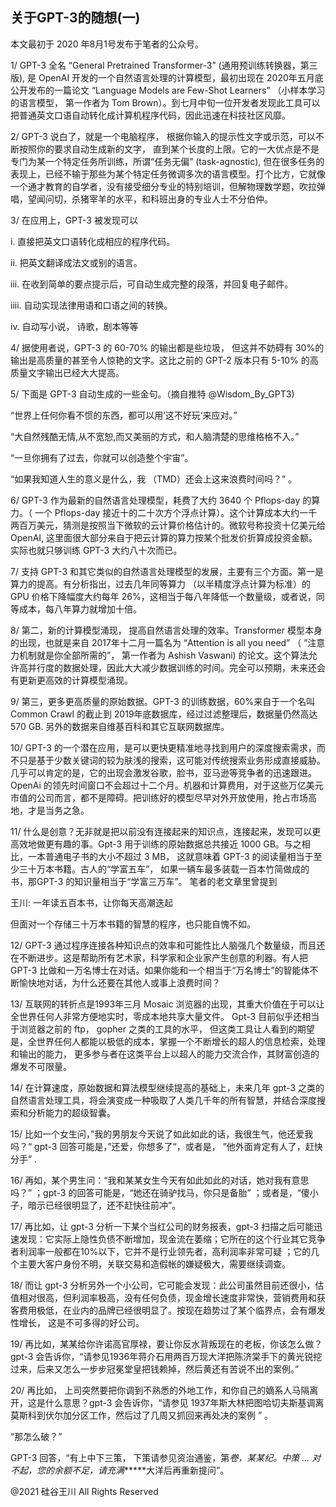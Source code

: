 ## 关于GPT-3的随想(一)

本文最初于 2020 年8月1号发布于笔者的公众号。

1/ GPT-3 全名 &#8220;General Pretrained Transformer-3&#8221; (通用预训练转换器，第三版), 是 OpenAI 开发的一个自然语言处理的计算模型，最初出现在
2020年五月底公开发布的一篇论文 “Language Models are Few-Shot Learners” （小样本学习的语言模型， 第一作者为 Tom
Brown）。到七月中旬一位开发者发现此工具可以把普通英文口语自动转化成计算机程序代码，因此迅速在科技社区风靡。

2/ GPT-3 说白了，就是一个电脑程序， 根据你输入的提示性文字或示范，可以不断按照你的要求自动生成新的文字，
直到某个长度的上限。它的一大优点是不是专门为某一个特定任务所训练，所谓“任务无偏” (task-agnostic),
但在很多任务的表现上，已经不输于那些为某个特定任务微调多次的语言模型。打个比方，它就像一个通才教育的自学者，没有接受细分专业的特别培训，但解物理数学题，吹拉弹唱，望闻问切，杀猪宰羊的水平，和科班出身的专业人士不分伯仲。

3/ 在应用上，GPT-3 被发现可以

i. 直接把英文口语转化成相应的程序代码。

ii. 把英文翻译成法文或别的语言。

iii. 在收到简单的要点提示后，可自动生成完整的段落，并回复电子邮件。

iiii. 自动实现法律用语和口语之间的转换。

iv. 自动写小说， 诗歌，剧本等等

4/ 据使用者说，GPT-3 的 60-70% 的输出都是些垃圾， 但这并不妨碍有 30%的输出是高质量的甚至令人惊艳的文字。这比之前的 GPT-2
版本只有 5-10% 的高质量文字输出已经大大提高。

5/ 下面是 GPT-3 自动生成的一些金句。（摘自推特 @Wisdom_By_GPT3)

“世界上任何你看不惯的东西，都可以用’这不好玩‘来应对。”

&#8220;大自然残酷无情,从不宽恕,而又美丽的方式，和人脑清楚的思维格格不入。”

“一旦你拥有了过去，你就可以创造整个宇宙”。

“如果我知道人生的意义是什么，我 （TMD）还会上这来浪费时间吗？” 。

6/ GPT-3 作为最新的自然语言处理模型，耗费了大约 3640 个 Pflops-day 的算力。（ 一个 Pflops-day
接近十的二十次方个浮点计算）。这个计算成本大约一千两百万美元，猜测是按照当下微软的云计算价格估计的。微软号称投资十亿美元给
OpenAI, 这里面很大部分来自于把云计算的算力按某个批发价折算成投资金额。实际也就只够训练 GPT-3 大约八十次而已。

7/ 支持 GPT-3 和其它类似的自然语言处理模型的发展，主要有三个方面。第一是算力的提高。有分析指出，过去几年同等算力
（以半精度浮点计算为标准）的 GPU 价格下降幅度大约每年 26%，这相当于每八年降低一个数量级，或者说，同等成本，每八年算力就增加十倍。

8/ 第二，新的计算模型涌现， 提高自然语言处理的效率。Transformer 模型本身的出现，也就是来自 2017年十二月一篇名为 “Attention
is all you need&#8221; （ ”注意力机制就是你全部所需的”， 第一作者为 Ashish Vaswani)
的论文。这个算法允许高并行度的数据处理，因此大大减少数据训练的时间。完全可以预期，未来还会有更新更高效的计算模型涌现。

9/ 第三，更多更高质量的原始数据。GPT-3 的训练数据，60%来自于一个名叫 Common Crawl 的截止到 2019年底数据库，经过过滤整理后，数据量仍然高达
570 GB. 另外的数据来自维基百科和其它互联网数据库。

10/ GPT-3 的一个潜在应用，是可以更快更精准地寻找到用户的深度搜索需求，而不只是基于少数关键词的较为肤浅的搜索，这可能对传统搜索业务形成直接威胁。几乎可以肯定的是，它的出现会激发谷歌，脸书，亚马逊等竞争者的迅速跟进。OpenAi
的领先时间窗口不会超过十二个月。机器和计算费用，对于这些万亿美元市值的公司而言，都不是障碍。把训练好的模型尽早对外开放使用，抢占市场高地，才是当务之急。

11/ 什么是创意？无非就是把以前没有连接起来的知识点，连接起来，发现可以更高效地做更有趣的事。Gpt-3 用于训练的原始数据总共接近
1000 GB。与之相比，一本普通电子书的大小不超过 3 MB， 这就意味着 GPT-3 的阅读量相当于至少三十万本书籍。古人的“学富五车”，
如果一辆车最多装载一百本竹简做成的书，那GPT-3 的知识量相当于“学富三万车”。 笔者的老文章里曾提到

王川: 一年读五百本书，让你每天高潮迭起

但面对一个存储三十万本书籍的智慧的程序，也只能自愧不如。

12/ GPT-3 通过程序连接各种知识点的效率和可能性比人脑强几个数量级，而且还在不断进步。这是帮助所有艺术家，科学家和企业家产生创意的利器。有人把
GPT-3 比做和一万名博士在对话。如果你能和一个相当于“万名博士”的智能体不断愉快地对话，为什么还要在其他人或事上浪费时间？

13/ 互联网的转折点是1993年三月 Mosaic 浏览器的出现，其重大价值在于可以让全世界任何人非常方便地实时，零成本地共享大量文件。
Gpt-3 目前似乎还相当于浏览器之前的 ftp， gopher 之类的工具的水平， 但这类工具让人看到的期望是，全世界任何人都能以极低的成本，掌握一个不断增长的超人的信息检索，处理和输出的能力，
更多参与者在这类平台上以超人的能力交流合作，其财富创造的爆发不可限量。

14/ 在计算速度，原始数据和算法模型继续提高的基础上，未来几年 gpt-3 之类的自然语言处理工具，将会演变成一种吸取了人类几千年的所有智慧，并结合深度搜索和分析能力的超级智囊。

15/ 比如一个女生问，”我的男朋友今天说了如此如此的话，我很生气，他还爱我吗？“ gpt-3 回答可能是，”还爱，你想多了“，或者是，
”他外面肯定有人了，赶快分手” .

16/ 再如，某个男生问：“我和某某女生今天有如此如此的对话，她对我有意思吗？” ；gpt-3 的回答可能是，“她还在骑驴找马，你只是备胎”
；或者是，“傻小子，暗示已经很明显了，还不赶快往前冲”。

17/ 再比如，让 gpt-3 分析一下某个当红公司的财务报表，gpt-3
扫描之后可能迅速发现：它实际上隐性负债不断增加，现金流在萎缩；它所在的这个行业其它竞争者利润率一般都在10%以下，它并不是行业领先者，高利润率非常可疑
；它的几个主要大客户身份不明，关联交易和造假帐的嫌疑极大，需要继续调查。

18/ 而让 gpt-3 分析另外一个小公司，它可能会发现：此公司虽然目前还很小，估值相对很高，但利润率极高，没有任何负债，现金增长速度非常快，营销费用和获客费用极低，在业内的品牌已经很明显了。按现在趋势过了某个临界点，会有爆发性增长，
这是不可多得的好公司。

19/ 再比如，某某给你许诺高官厚禄，要让你反水背叛现在的老板，你该怎么做？gpt-3
会告诉你，“请参见1936年蒋介石用两百万现大洋把陈济棠手下的黄光锐挖过来，后来又怎么一步步冠冕堂皇把钱赖掉，然后黄还有苦说不出的案例。”

20/ 再比如， 上司突然要把你调到不熟悉的外地工作，和你自己的嫡系人马隔离开，这是什么意思？gpt-3 会告诉你，“请参见
1937年斯大林把图哈切夫斯基调离莫斯科到伏尔加分区工作，然后过了几周又抓回来再处决的案例 &#8221; 。

“那怎么破？”

GPT-3 回答，“有上中下三策， 下策请参见资治通鉴，第*卷，某某纪。中策 &#8230; 对不起，您的余额不足，请充满******大洋后再重新提问”。

@2021 硅谷王川 All Rights Reserved

